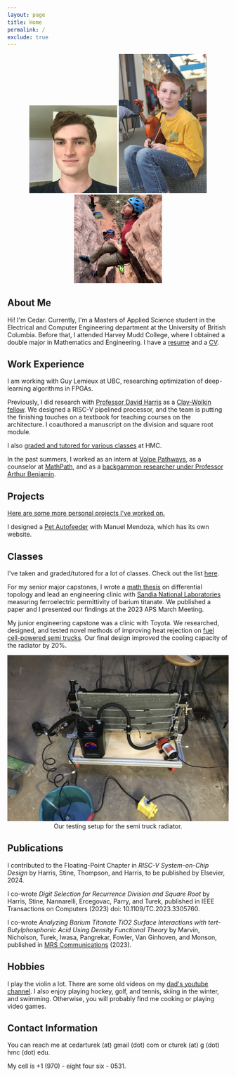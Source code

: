 ```yaml
---
layout: page
title: Home
permalink: /
exclude: true
---
```


<div style="text-align: center">
  <img src = "./assets/img/face.jpg" alt = "face" width = "200" />
  <img src = "./assets/img/violin.jpg" alt = "violin" width = "200" />
  <img src = "./assets/img/hard.jpg" alt="climbing" width="200" />
</div>

## About Me

Hi! I'm Cedar. Currently, I'm a Masters of Applied Science student in the Electrical and Computer Engineering department at the University of British Columbia. Before that, I attended Harvey Mudd College, where I obtained a double major in Mathematics and Engineering. I have a [resume](https://cturek.github.io/home/resume.html) and a [CV](https://cturek.github.io/home/cv.html).

## Work Experience

I am working with Guy Lemieux at UBC, researching optimization of deep-learning algorithms in FPGAs. 

Previously, I did research with [Professor David Harris](http://pages.hmc.edu/harris/) as a [Clay-Wolkin fellow](https://www.hmc.edu/engineering/engineering-fellowships/clay-wolkin-fellowship/). We designed a RISC-V pipelined processor, and the team is putting the finishing touches on a textbook for teaching courses on the architecture. I coauthored a manuscript on the division and square root module.

I also [graded and tutored for various classes](https://cturek.github.io/home/classes.html) at HMC.

In the past summers, I worked as an intern at [Volpe Pathways](https://www.volpe.dot.gov/about-us/careers/student-and-recent-graduate-opportunities), as a counselor at [MathPath](https://www.mathpath.org/), and as a [backgammon researcher under Professor Arthur Benjamin](https://www.hmc.edu/about/2021/01/11/art-benjamin-is-backgammon-champ/).

## Projects

[Here are some more personal projects I've worked on.](https://cturek.github.io/home/projects.html)

I designed a [Pet Autofeeder](https://cturek.github.io/E155-Autofeeder/) with Manuel Mendoza, which has its own website.

## Classes

I've taken and graded/tutored for a lot of classes. Check out the list [here](https://cturek.github.io/home/classes.html).

For my senior major capstones, I wrote a [math thesis](https://sites.google.com/g.hmc.edu/cturek) on differential topology and lead an engineering clinic with [Sandia National Laboratories](https://www.sandia.gov/) measuring ferroelectric permittivity of barium titanate. We published a paper and I presented our findings at the 2023 APS March Meeting. 

My junior engineering capstone was a clinic with Toyota. We researched, designed, and tested novel methods of improving heat rejection on [fuel cell-powered semi trucks](https://pressroom.toyota.com/the-future-of-zero-emission-trucking-takes-another-leap-forward/). Our final design improved the cooling capacity of the radiator by 20%. 

<div style="text-align: center">
  <img src = "./assets/img/radiator.jpg" alt = "radiate" width = "600" />
</div>
<center>Our testing setup for the semi truck radiator.</center>

## Publications

I contributed to the Floating-Point Chapter in *RISC-V System-on-Chip Design* by Harris, Stine, Thompson, and Harris, to be published by Elsevier, 2024.

I co-wrote *Digit Selection for Recurrence Division and Square Root* by Harris, Stine, Nannarelli, Ercegovac, Parry, and Turek, published in IEEE Transactions on Computers (2023) doi: 10.1109/TC.2023.3305760.

I co-wrote *Analyzing Barium Titanate TiO2 Surface Interactions with tert-Butylphosphonic Acid Using Density Functional Theory* by Marvin, Nicholson, Turek, Iwasa, Pangrekar, Fowler, Van Ginhoven, and Monson, published in [MRS Communications](https://doi.org/10.1557/s43579-023-00425-3) (2023). 

## Hobbies

I play the violin a lot. There are some old videos on my [dad's youtube channel](https://www.youtube.com/@steamboatdad). I also enjoy playing hockey, golf, and tennis, skiing in the winter, and swimming. Otherwise, you will probably find me cooking or playing video games. 

## Contact Information

You can reach me at cedarturek (at) gmail (dot) com or cturek (at) g (dot) hmc (dot) edu. 

My cell is +1 (970) - eight four six - 0531. 
